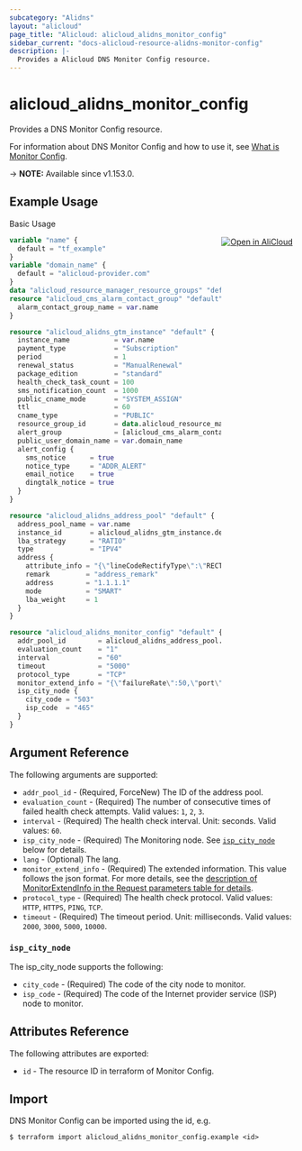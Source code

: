 ```yaml
---
subcategory: "Alidns"
layout: "alicloud"
page_title: "Alicloud: alicloud_alidns_monitor_config"
sidebar_current: "docs-alicloud-resource-alidns-monitor-config"
description: |-
  Provides a Alicloud DNS Monitor Config resource.
---
```


# alicloud_alidns_monitor_config

Provides a DNS Monitor Config resource.

For information about DNS Monitor Config and how to use it, see [What is Monitor Config](https://www.alibabacloud.com/help/en/alibaba-cloud-dns/latest/api-alidns-2015-01-09-adddnsgtmmonitor).

-> **NOTE:** Available since v1.153.0.

## Example Usage
<div class="oics-button" style="float: right;margin: 0 0 -40px 0;">
  <a href="https://api.aliyun.com/api-tools/terraform?resource=alicloud_alidns_monitor_config&exampleId=f0f8cd88-cfc8-fe2c-0f67-073663dc7f95e895eb0c&activeTab=example&spm=docs.r.alidns_monitor_config.0.f0f8cd88cf" target="_blank">
    <img alt="Open in AliCloud" src="https://img.alicdn.com/imgextra/i1/O1CN01hjjqXv1uYUlY56FyX_!!6000000006049-55-tps-254-36.svg" style="max-height: 44px; margin: 32px auto; max-width: 100%;">
  </a>
</div>

Basic Usage

```terraform
variable "name" {
  default = "tf_example"
}
variable "domain_name" {
  default = "alicloud-provider.com"
}
data "alicloud_resource_manager_resource_groups" "default" {}
resource "alicloud_cms_alarm_contact_group" "default" {
  alarm_contact_group_name = var.name
}

resource "alicloud_alidns_gtm_instance" "default" {
  instance_name           = var.name
  payment_type            = "Subscription"
  period                  = 1
  renewal_status          = "ManualRenewal"
  package_edition         = "standard"
  health_check_task_count = 100
  sms_notification_count  = 1000
  public_cname_mode       = "SYSTEM_ASSIGN"
  ttl                     = 60
  cname_type              = "PUBLIC"
  resource_group_id       = data.alicloud_resource_manager_resource_groups.default.groups.0.id
  alert_group             = [alicloud_cms_alarm_contact_group.default.alarm_contact_group_name]
  public_user_domain_name = var.domain_name
  alert_config {
    sms_notice      = true
    notice_type     = "ADDR_ALERT"
    email_notice    = true
    dingtalk_notice = true
  }
}

resource "alicloud_alidns_address_pool" "default" {
  address_pool_name = var.name
  instance_id       = alicloud_alidns_gtm_instance.default.id
  lba_strategy      = "RATIO"
  type              = "IPV4"
  address {
    attribute_info = "{\"lineCodeRectifyType\":\"RECTIFIED\",\"lineCodes\":[\"os_namerica_us\"]}"
    remark         = "address_remark"
    address        = "1.1.1.1"
    mode           = "SMART"
    lba_weight     = 1
  }
}

resource "alicloud_alidns_monitor_config" "default" {
  addr_pool_id        = alicloud_alidns_address_pool.default.id
  evaluation_count    = "1"
  interval            = "60"
  timeout             = "5000"
  protocol_type       = "TCP"
  monitor_extend_info = "{\"failureRate\":50,\"port\":80}"
  isp_city_node {
    city_code = "503"
    isp_code  = "465"
  }
}
```

## Argument Reference

The following arguments are supported:

* `addr_pool_id` - (Required, ForceNew) The ID of the address pool.
* `evaluation_count` - (Required) The number of consecutive times of failed health check attempts. Valid values: `1`, `2`, `3`.
* `interval` - (Required) The health check interval. Unit: seconds. Valid values: `60`.
* `isp_city_node` - (Required) The Monitoring node. See [`isp_city_node`](#isp_city_node) below for details.
* `lang` - (Optional) The lang.
* `monitor_extend_info` - (Required) The extended information. This value follows the json format. For more details, see the [description of MonitorExtendInfo in the Request parameters table for details](https://www.alibabacloud.com/help/en/alibaba-cloud-dns/latest/api-alidns-2015-01-09-adddnsgtmmonitor).
* `protocol_type` - (Required) The health check protocol. Valid values: `HTTP`, `HTTPS`, `PING`, `TCP`.
* `timeout` - (Required) The timeout period. Unit: milliseconds. Valid values: `2000`, `3000`, `5000`, `10000`.

### `isp_city_node`

The isp_city_node supports the following: 

* `city_code` - (Required) The code of the city node to monitor.
* `isp_code` - (Required) The code of the Internet provider service (ISP) node to monitor.

## Attributes Reference

The following attributes are exported:

* `id` - The resource ID in terraform of Monitor Config.

## Import

DNS Monitor Config can be imported using the id, e.g.

```shell
$ terraform import alicloud_alidns_monitor_config.example <id>
```